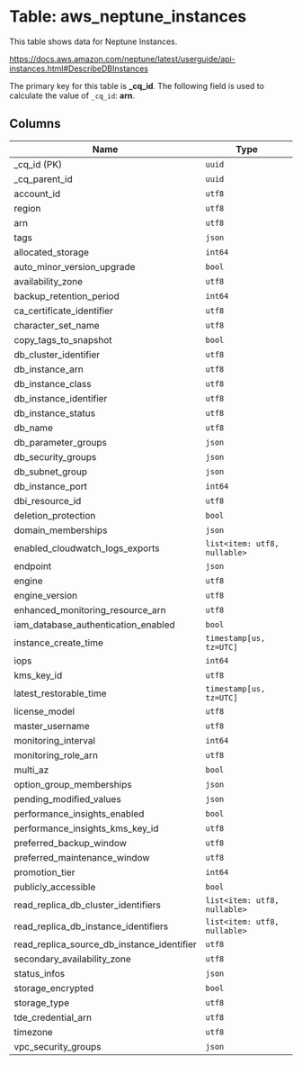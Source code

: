 # Table: aws_neptune_instances

This table shows data for Neptune Instances.

https://docs.aws.amazon.com/neptune/latest/userguide/api-instances.html#DescribeDBInstances

The primary key for this table is **_cq_id**.
The following field is used to calculate the value of `_cq_id`: **arn**.

## Columns

| Name          | Type          |
| ------------- | ------------- |
|_cq_id (PK)|`uuid`|
|_cq_parent_id|`uuid`|
|account_id|`utf8`|
|region|`utf8`|
|arn|`utf8`|
|tags|`json`|
|allocated_storage|`int64`|
|auto_minor_version_upgrade|`bool`|
|availability_zone|`utf8`|
|backup_retention_period|`int64`|
|ca_certificate_identifier|`utf8`|
|character_set_name|`utf8`|
|copy_tags_to_snapshot|`bool`|
|db_cluster_identifier|`utf8`|
|db_instance_arn|`utf8`|
|db_instance_class|`utf8`|
|db_instance_identifier|`utf8`|
|db_instance_status|`utf8`|
|db_name|`utf8`|
|db_parameter_groups|`json`|
|db_security_groups|`json`|
|db_subnet_group|`json`|
|db_instance_port|`int64`|
|dbi_resource_id|`utf8`|
|deletion_protection|`bool`|
|domain_memberships|`json`|
|enabled_cloudwatch_logs_exports|`list<item: utf8, nullable>`|
|endpoint|`json`|
|engine|`utf8`|
|engine_version|`utf8`|
|enhanced_monitoring_resource_arn|`utf8`|
|iam_database_authentication_enabled|`bool`|
|instance_create_time|`timestamp[us, tz=UTC]`|
|iops|`int64`|
|kms_key_id|`utf8`|
|latest_restorable_time|`timestamp[us, tz=UTC]`|
|license_model|`utf8`|
|master_username|`utf8`|
|monitoring_interval|`int64`|
|monitoring_role_arn|`utf8`|
|multi_az|`bool`|
|option_group_memberships|`json`|
|pending_modified_values|`json`|
|performance_insights_enabled|`bool`|
|performance_insights_kms_key_id|`utf8`|
|preferred_backup_window|`utf8`|
|preferred_maintenance_window|`utf8`|
|promotion_tier|`int64`|
|publicly_accessible|`bool`|
|read_replica_db_cluster_identifiers|`list<item: utf8, nullable>`|
|read_replica_db_instance_identifiers|`list<item: utf8, nullable>`|
|read_replica_source_db_instance_identifier|`utf8`|
|secondary_availability_zone|`utf8`|
|status_infos|`json`|
|storage_encrypted|`bool`|
|storage_type|`utf8`|
|tde_credential_arn|`utf8`|
|timezone|`utf8`|
|vpc_security_groups|`json`|